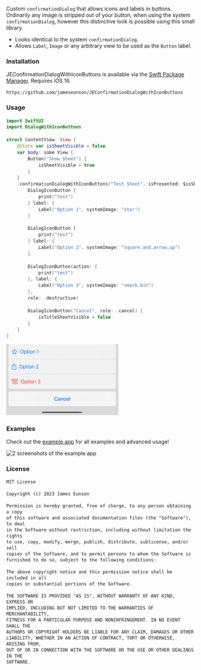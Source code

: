 Custom `confirmationDialog` that allows icons and labels in buttons. Ordinarily any image is stripped out of your button, when using the system `confirmationDialog`, however this distinctive look is possible using this small library.

- Looks identical to the system `confirmationDialog`.
- Allows `Label`, `Image` or any arbitrary view to be used as the `Button` label.


### Installation

JEConfirmationDialogWithIconButtons is available via the [Swift Package Manager](https://developer.apple.com/documentation/swift_packages/adding_package_dependencies_to_your_app). Requires iOS 16.

```
https://github.com/jameseunson/JEConfirmationDialogWithIconButtons
```

### Usage

```swift
import SwiftUI
import DialogWithIconButtons

struct ContentView: View {
    @State var isSheetVisible = false
    var body: some View {
        Button("Show Sheet") {
            isSheetVisible = true
        }
    }
    .confirmationDialogWithIconButtons("Test Sheet", isPresented: $isSheetVisible, titleVisibility: .visible) {
        DialogIconButton {
            print("test")
        } label: {
            Label("Option 1", systemImage: "star")
        }

        DialogIconButton {
            print("test")
        } label: {
            Label("Option 2", systemImage: "square.and.arrow.up")
        }

        DialogIconButton(action: {
            print("test")
        }, label: {
            Label("Option 3", systemImage: "xmark.bin")
        },
        role: .destructive)

        DialogIconButton("Cancel", role: .cancel) {
            isTitleSheetVisible = false
        }
    }
}
```

<img src="Assets/example.jpg" width="300" alt="An example sheet using this framework with three options, with an icon alongside each one.">


### Examples

Check out the [example app](https://github.com/aheze/SwipeActions/archive/refs/heads/main.zip) for all examples and advanced usage!

![2 screenshots of the example app](Assets/ExampleApp.png)

### License

```
MIT License

Copyright (c) 2023 James Eunson

Permission is hereby granted, free of charge, to any person obtaining a copy
of this software and associated documentation files (the "Software"), to deal
in the Software without restriction, including without limitation the rights
to use, copy, modify, merge, publish, distribute, sublicense, and/or sell
copies of the Software, and to permit persons to whom the Software is
furnished to do so, subject to the following conditions:

The above copyright notice and this permission notice shall be included in all
copies or substantial portions of the Software.

THE SOFTWARE IS PROVIDED "AS IS", WITHOUT WARRANTY OF ANY KIND, EXPRESS OR
IMPLIED, INCLUDING BUT NOT LIMITED TO THE WARRANTIES OF MERCHANTABILITY,
FITNESS FOR A PARTICULAR PURPOSE AND NONINFRINGEMENT. IN NO EVENT SHALL THE
AUTHORS OR COPYRIGHT HOLDERS BE LIABLE FOR ANY CLAIM, DAMAGES OR OTHER
LIABILITY, WHETHER IN AN ACTION OF CONTRACT, TORT OR OTHERWISE, ARISING FROM,
OUT OF OR IN CONNECTION WITH THE SOFTWARE OR THE USE OR OTHER DEALINGS IN THE
SOFTWARE.
```
